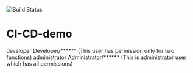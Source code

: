 ![Build Status](https://img.shields.io/badge/Build-Passing-brightgreen)
# CI-CD-demo


developer  Developer/****** (This user has permission only for two functions)
administrator  Administrator/****** (This is administrator user which has all permissions)
